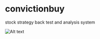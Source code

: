 convictionbuy
=============

stock strategy back test and analysis system

![Alt text](https://cloud.githubusercontent.com/assets/3594521/5610779/c6e2fa0c-94f7-11e4-91c3-5c321112c9bc.png "Strategy simulation ")
